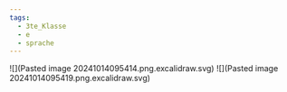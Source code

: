 ```yaml
---
tags:
  - 3te_Klasse
  - e
  - sprache
---
```

![](Pasted image 20241014095414.png.excalidraw.svg)
![](Pasted image 20241014095419.png.excalidraw.svg)
